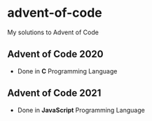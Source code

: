 # advent-of-code
My solutions to Advent of Code 
## Advent of Code 2020

 - Done in **C** Programming Language
## Advent of Code 2021

 - Done in **JavaScript** Programming Language